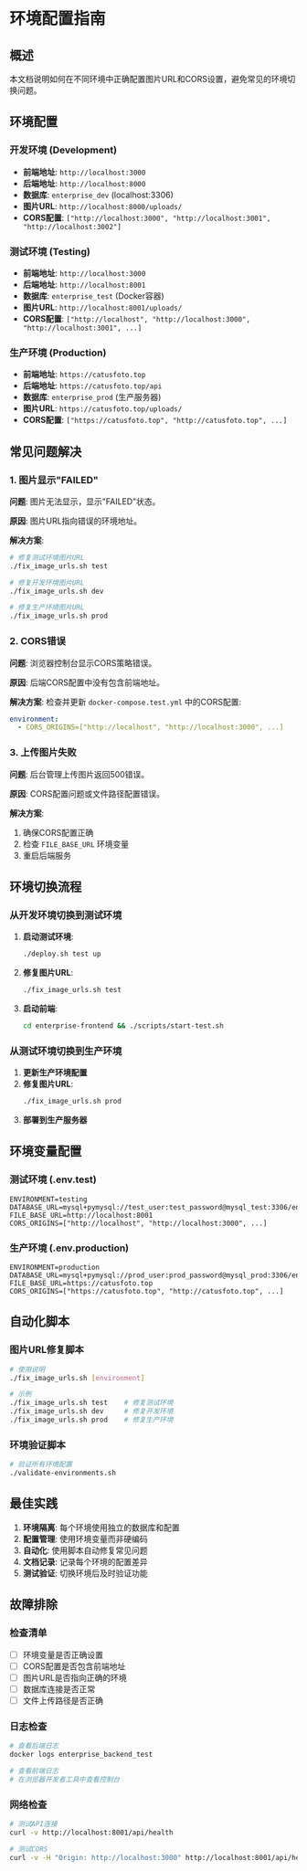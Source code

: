 # 环境配置指南

## 概述

本文档说明如何在不同环境中正确配置图片URL和CORS设置，避免常见的环境切换问题。

## 环境配置

### 开发环境 (Development)
- **前端地址**: `http://localhost:3000`
- **后端地址**: `http://localhost:8000`
- **数据库**: `enterprise_dev` (localhost:3306)
- **图片URL**: `http://localhost:8000/uploads/`
- **CORS配置**: `["http://localhost:3000", "http://localhost:3001", "http://localhost:3002"]`

### 测试环境 (Testing)
- **前端地址**: `http://localhost:3000`
- **后端地址**: `http://localhost:8001`
- **数据库**: `enterprise_test` (Docker容器)
- **图片URL**: `http://localhost:8001/uploads/`
- **CORS配置**: `["http://localhost", "http://localhost:3000", "http://localhost:3001", ...]`

### 生产环境 (Production)
- **前端地址**: `https://catusfoto.top`
- **后端地址**: `https://catusfoto.top/api`
- **数据库**: `enterprise_prod` (生产服务器)
- **图片URL**: `https://catusfoto.top/uploads/`
- **CORS配置**: `["https://catusfoto.top", "http://catusfoto.top", ...]`

## 常见问题解决

### 1. 图片显示"FAILED"

**问题**: 图片无法显示，显示"FAILED"状态。

**原因**: 图片URL指向错误的环境地址。

**解决方案**:
```bash
# 修复测试环境图片URL
./fix_image_urls.sh test

# 修复开发环境图片URL
./fix_image_urls.sh dev

# 修复生产环境图片URL
./fix_image_urls.sh prod
```

### 2. CORS错误

**问题**: 浏览器控制台显示CORS策略错误。

**原因**: 后端CORS配置中没有包含前端地址。

**解决方案**: 检查并更新 `docker-compose.test.yml` 中的CORS配置:
```yaml
environment:
  - CORS_ORIGINS=["http://localhost", "http://localhost:3000", ...]
```

### 3. 上传图片失败

**问题**: 后台管理上传图片返回500错误。

**原因**: CORS配置问题或文件路径配置错误。

**解决方案**:
1. 确保CORS配置正确
2. 检查 `FILE_BASE_URL` 环境变量
3. 重启后端服务

## 环境切换流程

### 从开发环境切换到测试环境

1. **启动测试环境**:
   ```bash
   ./deploy.sh test up
   ```

2. **修复图片URL**:
   ```bash
   ./fix_image_urls.sh test
   ```

3. **启动前端**:
   ```bash
   cd enterprise-frontend && ./scripts/start-test.sh
   ```

### 从测试环境切换到生产环境

1. **更新生产环境配置**
2. **修复图片URL**:
   ```bash
   ./fix_image_urls.sh prod
   ```
3. **部署到生产服务器**

## 环境变量配置

### 测试环境 (.env.test)
```env
ENVIRONMENT=testing
DATABASE_URL=mysql+pymysql://test_user:test_password@mysql_test:3306/enterprise_test
FILE_BASE_URL=http://localhost:8001
CORS_ORIGINS=["http://localhost", "http://localhost:3000", ...]
```

### 生产环境 (.env.production)
```env
ENVIRONMENT=production
DATABASE_URL=mysql+pymysql://prod_user:prod_password@mysql_prod:3306/enterprise_prod
FILE_BASE_URL=https://catusfoto.top
CORS_ORIGINS=["https://catusfoto.top", "http://catusfoto.top", ...]
```

## 自动化脚本

### 图片URL修复脚本
```bash
# 使用说明
./fix_image_urls.sh [environment]

# 示例
./fix_image_urls.sh test    # 修复测试环境
./fix_image_urls.sh dev     # 修复开发环境
./fix_image_urls.sh prod    # 修复生产环境
```

### 环境验证脚本
```bash
# 验证所有环境配置
./validate-environments.sh
```

## 最佳实践

1. **环境隔离**: 每个环境使用独立的数据库和配置
2. **配置管理**: 使用环境变量而非硬编码
3. **自动化**: 使用脚本自动修复常见问题
4. **文档记录**: 记录每个环境的配置差异
5. **测试验证**: 切换环境后及时验证功能

## 故障排除

### 检查清单
- [ ] 环境变量是否正确设置
- [ ] CORS配置是否包含前端地址
- [ ] 图片URL是否指向正确的环境
- [ ] 数据库连接是否正常
- [ ] 文件上传路径是否正确

### 日志检查
```bash
# 查看后端日志
docker logs enterprise_backend_test

# 查看前端日志
# 在浏览器开发者工具中查看控制台
```

### 网络检查
```bash
# 测试API连接
curl -v http://localhost:8001/api/health

# 测试CORS
curl -v -H "Origin: http://localhost:3000" http://localhost:8001/api/health
```